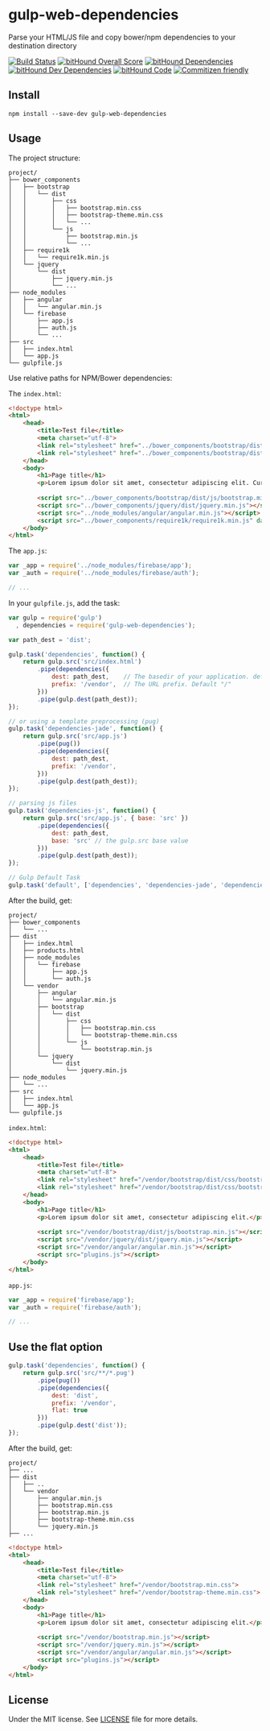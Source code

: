 # gulp-web-dependencies
Parse your HTML/JS file and copy bower/npm dependencies to your destination directory

[![Build Status](https://travis-ci.org/demsking/gulp-web-dependencies.svg?branch=master)](https://travis-ci.org/demsking/gulp-web-dependencies)
[![bitHound Overall Score](https://www.bithound.io/github/demsking/gulp-web-dependencies/badges/score.svg)](https://www.bithound.io/github/demsking/gulp-web-dependencies)
[![bitHound Dependencies](https://www.bithound.io/github/demsking/gulp-web-dependencies/badges/dependencies.svg)](https://www.bithound.io/github/demsking/gulp-web-dependencies/master/dependencies/npm)
[![bitHound Dev Dependencies](https://www.bithound.io/github/demsking/gulp-web-dependencies/badges/devDependencies.svg)](https://www.bithound.io/github/demsking/gulp-web-dependencies/master/dependencies/npm)
[![bitHound Code](https://www.bithound.io/github/demsking/gulp-web-dependencies/badges/code.svg)](https://www.bithound.io/github/demsking/gulp-web-dependencies)
[![Commitizen friendly](https://img.shields.io/badge/commitizen-friendly-brightgreen.svg)](http://commitizen.github.io/cz-cli/)

## Install

`npm install --save-dev gulp-web-dependencies`

## Usage
The project structure:
```
project/
├── bower_components
│   ├── bootstrap
│   │   └── dist
│   │       ├── css
│   │       │   ├── bootstrap.min.css
│   │       │   ├── bootstrap-theme.min.css
│   │       │   └── ...
│   │       └── js
│   │           ├── bootstrap.min.js
│   │           └── ...
│   ├── require1k
│   │   └── require1k.min.js
│   └── jquery
│       └── dist
│           ├── jquery.min.js
│           └── ...
├── node_modules
│   ├── angular
│   │   └── angular.min.js
│   └── firebase
│       ├── app.js
│       ├── auth.js
│       └── ...
├── src
│   ├── index.html
│   └── app.js
└── gulpfile.js
```

Use relative paths for NPM/Bower dependencies:

The `index.html`:

```html
<!doctype html>
<html>
    <head>
        <title>Test file</title>
        <meta charset="utf-8">
        <link rel="stylesheet" href="../bower_components/bootstrap/dist/css/bootstrap.min.css">
        <link rel="stylesheet" href="../bower_components/bootstrap/dist/css/bootstrap-theme.min.css">
    </head>
    <body>
        <h1>Page title</h1>
        <p>Lorem ipsum dolor sit amet, consectetur adipiscing elit. Curabitur tempus enim leo, ac lacinia purus accumsan sit amet. In ultrices sagittis nulla, ut dapibus.</p>
        
        <script src="../bower_components/bootstrap/dist/js/bootstrap.min.js"></script>
        <script src="../bower_components/jquery/dist/jquery.min.js"></script>
        <script src="../node_modules/angular/angular.min.js"></script>
        <script src="../bower_components/require1k/require1k.min.js" data-main="./app"></script>
    </body>
</html>
```

The `app.js`:

```js
var _app = require('../node_modules/firebase/app');
var _auth = require('../node_modules/firebase/auth');

// ...
```

In your `gulpfile.js`, add the task:

```js
var gulp = require('gulp')
  , dependencies = require('gulp-web-dependencies');

var path_dest = 'dist';

gulp.task('dependencies', function() {
    return gulp.src('src/index.html')
        .pipe(dependencies({
            dest: path_dest,    // The basedir of your application. default: path.dirname(file.path)
            prefix: '/vendor',  // The URL prefix. Default "/"
        }))
        .pipe(gulp.dest(path_dest));
});

// or using a template preprocessing (pug)
gulp.task('dependencies-jade', function() {
    return gulp.src('src/app.js')
        .pipe(pug())
        .pipe(dependencies({
            dest: path_dest, 
            prefix: '/vendor',
        }))
        .pipe(gulp.dest(path_dest));
});

// parsing js files
gulp.task('dependencies-js', function() {
    return gulp.src('src/app.js', { base: 'src' })
        .pipe(dependencies({
            dest: path_dest,
            base: 'src' // the gulp.src base value
        }))
        .pipe(gulp.dest(path_dest));
});

// Gulp Default Task
gulp.task('default', ['dependencies', 'dependencies-jade', 'dependencies-js']);

```

After the build, get:

```
project/
├── bower_components
│   └── ...
├── dist
│   ├── index.html
│   ├── products.html
│   ├── node_modules
│   │   └── firebase
│   │       ├── app.js
│   │       └── auth.js
│   └── vendor
│       ├── angular
│       │   └── angular.min.js
│       ├── bootstrap
│       │   └── dist
│       │       ├── css
│       │       │   ├── bootstrap.min.css
│       │       │   └── bootstrap-theme.min.css
│       │       └── js
│       │           └── bootstrap.min.js
│       └── jquery
│           └── dist
│               └── jquery.min.js
├── node_modules
│   └── ...
├── src
│   ├── index.html
│   └── app.js
└── gulpfile.js
```

`index.html`:

```html
<!doctype html>
<html>
    <head>
        <title>Test file</title>
        <meta charset="utf-8">
        <link rel="stylesheet" href="/vendor/bootstrap/dist/css/bootstrap.min.css">
        <link rel="stylesheet" href="/vendor/bootstrap/dist/css/bootstrap-theme.min.css">
    </head>
    <body>
        <h1>Page title</h1>
        <p>Lorem ipsum dolor sit amet, consectetur adipiscing elit.</p>
        
        <script src="/vendor/bootstrap/dist/js/bootstrap.min.js"></script>
        <script src="/vendor/jquery/dist/jquery.min.js"></script>
        <script src="/vendor/angular/angular.min.js"></script>
        <script src="plugins.js"></script>
    </body>
</html>

```

`app.js`:

```js
var _app = require('firebase/app');
var _auth = require('firebase/auth');

// ...
```

## Use the flat option


```js
gulp.task('dependencies', function() {
    return gulp.src('src/**/*.pug')
        .pipe(pug())
        .pipe(dependencies({
            dest: 'dist',
            prefix: '/vendor',
            flat: true
        }))
        .pipe(gulp.dest('dist'));
});


```

After the build, get:

```
project/
├── ...
├── dist
│   ├── ..
│   └── vendor
│       ├── angular.min.js
│       ├── bootstrap.min.css
│       ├── bootstrap.min.js
│       ├── bootstrap-theme.min.css
│       └── jquery.min.js
├── ...
```

```html
<!doctype html>
<html>
    <head>
        <title>Test file</title>
        <meta charset="utf-8">
        <link rel="stylesheet" href="/vendor/bootstrap.min.css">
        <link rel="stylesheet" href="/vendor/bootstrap-theme.min.css">
    </head>
    <body>
        <h1>Page title</h1>
        <p>Lorem ipsum dolor sit amet, consectetur adipiscing elit.</p>
        
        <script src="/vendor/bootstrap.min.js"></script>
        <script src="/vendor/jquery.min.js"></script>
        <script src="/vendor/angular/angular.min.js"></script>
        <script src="plugins.js"></script>
    </body>
</html>

```

## License

Under the MIT license. See [LICENSE](https://github.com/demsking/gulp-web-dependencies/blob/master/LICENSE) file for more details.
